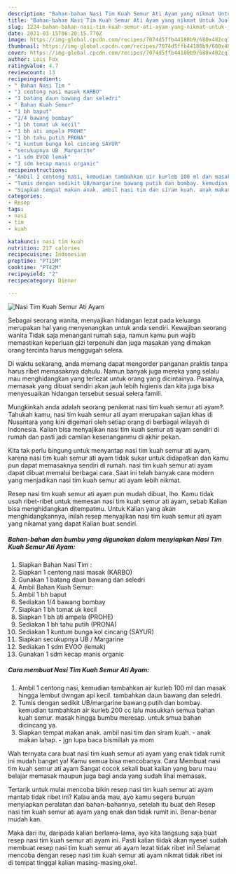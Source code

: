 ```yaml
---
description: "Bahan-bahan Nasi Tim Kuah Semur Ati Ayam yang nikmat Untuk Jualan"
title: "Bahan-bahan Nasi Tim Kuah Semur Ati Ayam yang nikmat Untuk Jualan"
slug: 1224-bahan-bahan-nasi-tim-kuah-semur-ati-ayam-yang-nikmat-untuk-jualan
date: 2021-03-15T06:20:15.770Z
image: https://img-global.cpcdn.com/recipes/7074d5ffb44180b9/680x482cq70/nasi-tim-kuah-semur-ati-ayam-foto-resep-utama.jpg
thumbnail: https://img-global.cpcdn.com/recipes/7074d5ffb44180b9/680x482cq70/nasi-tim-kuah-semur-ati-ayam-foto-resep-utama.jpg
cover: https://img-global.cpcdn.com/recipes/7074d5ffb44180b9/680x482cq70/nasi-tim-kuah-semur-ati-ayam-foto-resep-utama.jpg
author: Lois Fox
ratingvalue: 4.7
reviewcount: 13
recipeingredient:
- " Bahan Nasi Tim "
- "1 centong nasi masak KARBO"
- "1 batang daun bawang dan seledri"
- " Bahan Kuah Semur"
- "1 bh baput"
- "1/4 bawang bombay"
- "1 bh tomat uk kecil"
- "1 bh ati ampela PROHE"
- "1 bh tahu putih PRONA"
- "1 kuntum bunga kol cincang SAYUR"
- "secukupnya UB  Margarine"
- "1 sdm EVOO lemak"
- "1 sdm kecap manis organic"
recipeinstructions:
- "Ambil 1 centong nasi, kemudian tambahkan air kurleb 100 ml dan masak hingga lembut dwngan api kecil. tambahkan daun bawang dan seledri."
- "Tumis dengan sedikit UB/margarine bawang putih dan bombay. kemudian tambahkan air kurleb 200 cc lalu masukkan semua bahan kuah semur. masak hingga bumbu meresap. untuk smua bahan dicincang ya."
- "Siapkan tempat makan anak. ambil nasi tim dan siram kuah. anak makan lahap. jgn lupa baca bismillah ya mom"
categories:
- Resep
tags:
- nasi
- tim
- kuah

katakunci: nasi tim kuah 
nutrition: 217 calories
recipecuisine: Indonesian
preptime: "PT15M"
cooktime: "PT42M"
recipeyield: "2"
recipecategory: Dinner

---
```



![Nasi Tim Kuah Semur Ati Ayam](https://img-global.cpcdn.com/recipes/7074d5ffb44180b9/680x482cq70/nasi-tim-kuah-semur-ati-ayam-foto-resep-utama.jpg)

Sebagai seorang wanita, menyajikan hidangan lezat pada keluarga merupakan hal yang menyenangkan untuk anda sendiri. Kewajiban seorang  wanita Tidak saja menangani rumah saja, namun kamu pun wajib memastikan keperluan gizi terpenuhi dan juga masakan yang dimakan orang tercinta harus menggugah selera.

Di waktu  sekarang, anda memang dapat mengorder panganan praktis tanpa harus ribet memasaknya dahulu. Namun banyak juga mereka yang selalu mau menghidangkan yang terlezat untuk orang yang dicintainya. Pasalnya, memasak yang dibuat sendiri akan jauh lebih higienis dan kita juga bisa menyesuaikan hidangan tersebut sesuai selera famili. 



Mungkinkah anda adalah seorang penikmat nasi tim kuah semur ati ayam?. Tahukah kamu, nasi tim kuah semur ati ayam merupakan sajian khas di Nusantara yang kini digemari oleh setiap orang di berbagai wilayah di Indonesia. Kalian bisa menyajikan nasi tim kuah semur ati ayam sendiri di rumah dan pasti jadi camilan kesenanganmu di akhir pekan.

Kita tak perlu bingung untuk menyantap nasi tim kuah semur ati ayam, karena nasi tim kuah semur ati ayam tidak sukar untuk didapatkan dan kamu pun dapat memasaknya sendiri di rumah. nasi tim kuah semur ati ayam dapat dibuat memalui berbagai cara. Saat ini telah banyak cara modern yang menjadikan nasi tim kuah semur ati ayam lebih nikmat.

Resep nasi tim kuah semur ati ayam pun mudah dibuat, lho. Kamu tidak usah ribet-ribet untuk memesan nasi tim kuah semur ati ayam, sebab Kalian bisa menghidangkan ditempatmu. Untuk Kalian yang akan menghidangkannya, inilah resep menyajikan nasi tim kuah semur ati ayam yang nikamat yang dapat Kalian buat sendiri.

<!--inarticleads1-->

##### Bahan-bahan dan bumbu yang digunakan dalam menyiapkan Nasi Tim Kuah Semur Ati Ayam:

1. Siapkan  Bahan Nasi Tim :
1. Siapkan 1 centong nasi masak (KARBO)
1. Gunakan 1 batang daun bawang dan seledri
1. Ambil  Bahan Kuah Semur:
1. Ambil 1 bh baput
1. Sediakan 1/4 bawang bombay
1. Siapkan 1 bh tomat uk kecil
1. Siapkan 1 bh ati ampela (PROHE)
1. Sediakan 1 bh tahu putih (PRONA)
1. Sediakan 1 kuntum bunga kol cincang (SAYUR)
1. Siapkan secukupnya UB / Margarine
1. Sediakan 1 sdm EVOO (lemak)
1. Gunakan 1 sdm kecap manis organic




<!--inarticleads2-->

##### Cara membuat Nasi Tim Kuah Semur Ati Ayam:

1. Ambil 1 centong nasi, kemudian tambahkan air kurleb 100 ml dan masak hingga lembut dwngan api kecil. tambahkan daun bawang dan seledri.
1. Tumis dengan sedikit UB/margarine bawang putih dan bombay. kemudian tambahkan air kurleb 200 cc lalu masukkan semua bahan kuah semur. masak hingga bumbu meresap. untuk smua bahan dicincang ya.
1. Siapkan tempat makan anak. ambil nasi tim dan siram kuah. - anak makan lahap. - jgn lupa baca bismillah ya mom




Wah ternyata cara buat nasi tim kuah semur ati ayam yang enak tidak rumit ini mudah banget ya! Kamu semua bisa mencobanya. Cara Membuat nasi tim kuah semur ati ayam Sangat cocok sekali buat kalian yang baru mau belajar memasak maupun juga bagi anda yang sudah lihai memasak.

Tertarik untuk mulai mencoba bikin resep nasi tim kuah semur ati ayam mantab tidak ribet ini? Kalau anda mau, ayo kamu segera buruan menyiapkan peralatan dan bahan-bahannya, setelah itu buat deh Resep nasi tim kuah semur ati ayam yang enak dan tidak rumit ini. Benar-benar mudah kan. 

Maka dari itu, daripada kalian berlama-lama, ayo kita langsung saja buat resep nasi tim kuah semur ati ayam ini. Pasti kalian tiidak akan nyesel sudah membuat resep nasi tim kuah semur ati ayam lezat tidak ribet ini! Selamat mencoba dengan resep nasi tim kuah semur ati ayam nikmat tidak ribet ini di tempat tinggal kalian masing-masing,oke!.

